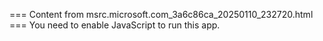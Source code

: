 === Content from msrc.microsoft.com_3a6c86ca_20250110_232720.html ===
You need to enable JavaScript to run this app.
